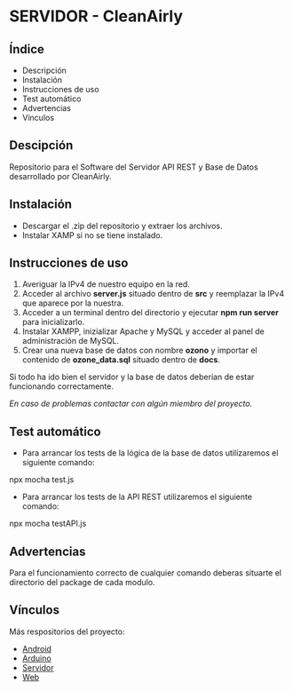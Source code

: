 # SERVIDOR - CleanAirly
## Índice
- Descripción
- Instalación
- Instrucciones de uso
- Test automático
- Advertencias
- Vínculos

## Descipción
Repositorio para el Software del Servidor API REST y Base de Datos desarrollado por CleanAirly.
## Instalación
- Descargar el .zip del repositorio y extraer los archivos.
- Instalar XAMP si no se tiene instalado.
## Instrucciones de uso
1. Averiguar la IPv4 de nuestro equipo en la red.
2. Acceder al archivo **server.js** situado dentro de **src** y reemplazar la IPv4 que aparece por la nuestra.
3. Acceder a un terminal dentro del directorio y ejecutar **npm run server** para inicializarlo.
4. Instalar XAMPP, inizializar Apache y MySQL y acceder al panel de administración de MySQL.
5. Crear una nueva base de datos con nombre **ozono** y importar el contenido de **ozone_data.sql** situado dentro de **docs**.

Si todo ha ido bien el servidor y la base de datos deberían de estar funcionando correctamente.

_En caso de problemas contactar con algún miembro del proyecto._
## Test automático
- Para arrancar los tests de la lógica de la base de datos utilizaremos el siguiente comando:

npx mocha test.js
- Para arrancar los tests de la API REST utilizaremos el siguiente comando:

npx mocha testAPI.js
## Advertencias
Para el funcionamiento correcto de cualquier comando deberas situarte el directorio del package de cada modulo.
## Vínculos
Más respositorios del proyecto:
- [Android](https://github.com/CleanAirly/Android)
- [Arduino](https://github.com/CleanAirly/Arduino)
- [Servidor](https://github.com/CleanAirly/Servidor)
- [Web](https://github.com/CleanAirly/Web)